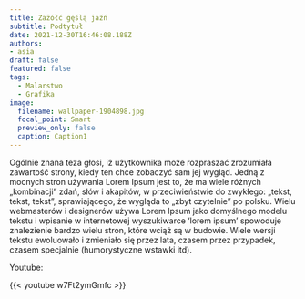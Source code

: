 ```yaml
---
title: Zażółć gęślą jaźń
subtitle: Podtytuł
date: 2021-12-30T16:46:08.188Z
authors:
- asia
draft: false
featured: false
tags:
  - Malarstwo
  - Grafika
image:
  filename: wallpaper-1904898.jpg
  focal_point: Smart
  preview_only: false
  caption: Caption1
---
```

Ogólnie znana teza głosi, iż użytkownika może rozpraszać zrozumiała zawartość strony, kiedy ten chce zobaczyć sam jej wygląd. Jedną z mocnych stron używania Lorem Ipsum jest to, że ma wiele różnych „kombinacji” zdań, słów i akapitów, w przeciwieństwie do zwykłego: „tekst, tekst, tekst”, sprawiającego, że wygląda to „zbyt czytelnie” po polsku. Wielu webmasterów i designerów używa Lorem Ipsum jako domyślnego modelu tekstu i wpisanie w internetowej wyszukiwarce ‘lorem ipsum’ spowoduje znalezienie bardzo wielu stron, które wciąż są w budowie. Wiele wersji tekstu ewoluowało i zmieniało się przez lata, czasem przez przypadek, czasem specjalnie (humorystyczne wstawki itd).

Youtube:

{{< youtube w7Ft2ymGmfc >}}